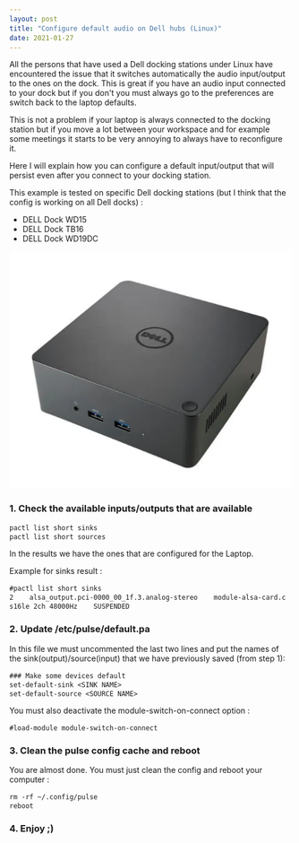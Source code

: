 ```yaml
---
layout: post
title: "Configure default audio on Dell hubs (Linux)"
date: 2021-01-27
---
```


All the persons that have used a Dell docking stations under Linux have encountered the issue that it switches automatically the audio input/output to the ones on the dock. This is great if you have an audio input connected to your dock but if you don't you must always go to the preferences are switch back to the laptop defaults. 

This is not a problem if your laptop is always connected to the docking station but if you move a lot between your workspace and for example some meetings it starts to be very annoying to always have to reconfigure it.

Here I will explain how you can configure a default input/output that will persist even after you connect to your docking station.

This example is tested on specific Dell docking stations (but I think that the config is working on all Dell docks) : 

* DELL Dock WD15
* DELL Dock TB16
* DELL Dock WD19DC

[![](../../images/configure-default-audio-on-dell-hubs_1.png)](../../images/configure-default-audio-on-dell-hubs_1.png)

### 1. Check the available inputs/outputs that are available

    pactl list short sinks
    pactl list short sources

In the results we have the ones that are configured for the Laptop. 

Example for sinks result : 

    #pactl list short sinks
    2    alsa_output.pci-0000_00_1f.3.analog-stereo    module-alsa-card.c    s16le 2ch 48000Hz    SUSPENDED

### 2. Update /etc/pulse/default.pa

In this file we must uncommented the last two lines and put the names of the sink(output)/source(input) that we have previously saved (from step 1): 

    ### Make some devices default
    set-default-sink <SINK NAME>
    set-default-source <SOURCE NAME>

You must also deactivate the module-switch-on-connect option :

    #load-module module-switch-on-connect

### 3. Clean the pulse config cache and reboot

You are almost done. You must just clean the config and reboot your computer :

    rm -rf ~/.config/pulse
    reboot

### 4. Enjoy ;)